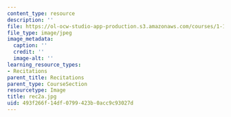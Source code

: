 ```yaml
---
content_type: resource
description: ''
file: https://ol-ocw-studio-app-production.s3.amazonaws.com/courses/1-124j-foundations-of-software-engineering-fall-2000/493f266f14df0799423b0acc9c93027d_rec2a.jpg
file_type: image/jpeg
image_metadata:
  caption: ''
  credit: ''
  image-alt: ''
learning_resource_types:
- Recitations
parent_title: Recitations
parent_type: CourseSection
resourcetype: Image
title: rec2a.jpg
uid: 493f266f-14df-0799-423b-0acc9c93027d
---
```

